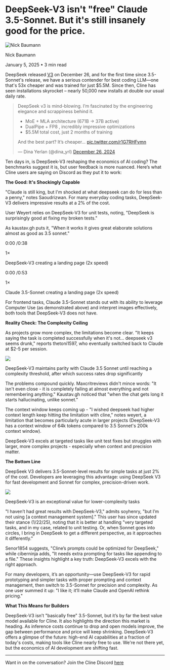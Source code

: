 # DeepSeek-V3 isn't "free" Claude 3.5-Sonnet. But it's still insanely good for the price.

![Nick Baumann](/_next/image?url=https%3A%2F%2Fcline.ghost.io%2Fcontent%2Fimages%2F2025%2F01%2FProfilePicture.jpg&w=96&q=75)

Nick Baumann

January 5, 2025 • 3 min read

DeepSeek released [V3](https://github.com/deepseek-ai/DeepSeek-V3/tree/main?ref=cline.ghost.io) on December 26, and for the first time since 3.5-Sonnet's release, we have a serious contender for best coding LLM—one that's 53x cheaper and was trained for just $5.5M. Since then, Cline has seen installations skyrocket – nearly 50,000 new installs at double our usual daily rate.

> DeepSeek v3 is mind-blowing. I’m fascinated by the engineering elegance and scrappiness behind it.
>
> - MoE + MLA architecture (671B → 37B active)
> - DualPipe + FP8 , incredibly impressive optimizations
> - $5.5M total cost, just 2 months of training
>
> And the best part? It’s cheaper… [pic.twitter.com/r1G7RHFvmn](https://t.co/r1G7RHFvmn?ref=cline.ghost.io)
>
> — Dina Yerlan (@dina\_yrl) [December 26, 2024](https://twitter.com/dina_yrl/status/1872390117626982687?ref_src=twsrc%5Etfw&ref=cline.ghost.io)

Ten days in, is DeepSeek-V3 reshaping the economics of AI coding? The benchmarks suggest it is, but user feedback is more nuanced. Here’s what Cline users are saying on Discord as they put it to work:

**The Good: It's Shockingly Capable**

"Claude is still king, but I'm shocked at what deepseek can do for less than a penny," notes Saoudrizwan. For many everyday coding tasks, DeepSeek-V3 delivers impressive results at a 2% of the cost.

User Weyert relies on DeepSeek-V3 for unit tests, noting, "DeepSeek is surprisingly good at fixing my broken tests."

As kaustav.gh puts it, "When it works it gives great elaborate solutions almost as good as 3.5 sonnet."

0:00
/0:38

1×

DeepSeek-V3 creating a landing page (2x speed)

0:00
/0:53

1×

Claude 3.5-Sonnet creating a landing page (2x speed)

For frontend tasks, Claude 3.5-Sonnet stands out with its ability to leverage Computer Use (as demonstrated above) and interpret images effectively, both tools that DeepSeek-V3 does not have.

**Reality Check: The Complexity Ceiling**

As projects grow more complex, the limitations become clear. "It keeps saying the task is completed successfully when it's not... deepseek v3 seems drunk," reports thetoni1597, who eventually switched back to Claude at $2-5 per session.

![](https://cline.ghost.io/content/images/2025/01/image-1.png)

DeepSeek-V3 maintains parity with Claude 3.5 Sonnet until reaching a complexity threshold, after which success rates drop significantly

The problems compound quickly. Maxcritreviews didn't mince words: "It isn't even close - it is completely failing at almost everything and not remembering anything." Kaustav.gh noticed that "when the chat gets long it starts hallucinating, unlike sonnet."

The context window keeps coming up - "I wished deepseek had higher context length keep hitting the limitation with cline," notes weyert, a limitation that becomes particularly acute in larger projects (DeepSeek-V3 has a context window of 64k tokens compared to 3.5 Sonnet's 200k context window).

DeepSeek-V3 excels at targeted tasks like unit test fixes but struggles with larger, more complex projects - especially when context and precision matter.

**The Bottom Line**

DeepSeek V3 delivers 3.5-Sonnet-level results for simple tasks at just 2% of the cost. Developers are leveraging this advantage: using DeepSeek V3 for fast development and Sonnet for complex, precision-driven work.

![](https://cline.ghost.io/content/images/2025/01/image-4.png)

DeepSeek-V3 is an exceptional value for lower-complexity tasks

"I haven’t had great results with DeepSeek-V3," admits soyhenry, "but I’m not using [a context management system]." This user has since updated their stance (1/22/25), noting that it is better at handling "very targeted tasks, and in my case, related to unit testing. Or, when Sonnet goes into circles, I bring in DeepSeek to get a different perspective, as it approaches it differently."

Senor1854 suggests, "Cline’s prompts could be optimized for DeepSeek," while ciberninja adds, "It needs extra prompting for tasks like appending to a file." These insights highlight a key truth: DeepSeek-V3 excels with the right approach.

For many developers, it’s an opportunity—use DeepSeek-V3 for rapid prototyping and simpler tasks with proper prompting and context management, then switch to 3.5-Sonnet for precision and complexity. As one user summed it up: "I like it; it’ll make Claude and OpenAI rethink pricing."

**What This Means for Builders**

DeepSeek-V3 isn’t "basically free" 3.5-Sonnet, but it’s by far the best value model available for Cline. It also highlights the direction this market is heading. As inference costs continue to drop and open models improve, the gap between performance and price will keep shrinking. DeepSeek-V3 offers a glimpse of the future: high-end AI capabilities at a fraction of today's costs, making tools like Cline nearly free to use. We're not there yet, but the economics of AI development are shifting fast.

---

Want in on the conversation? Join the Cline Discord [here](https://discord.gg/Adc8sCj3?ref=cline.ghost.io)
